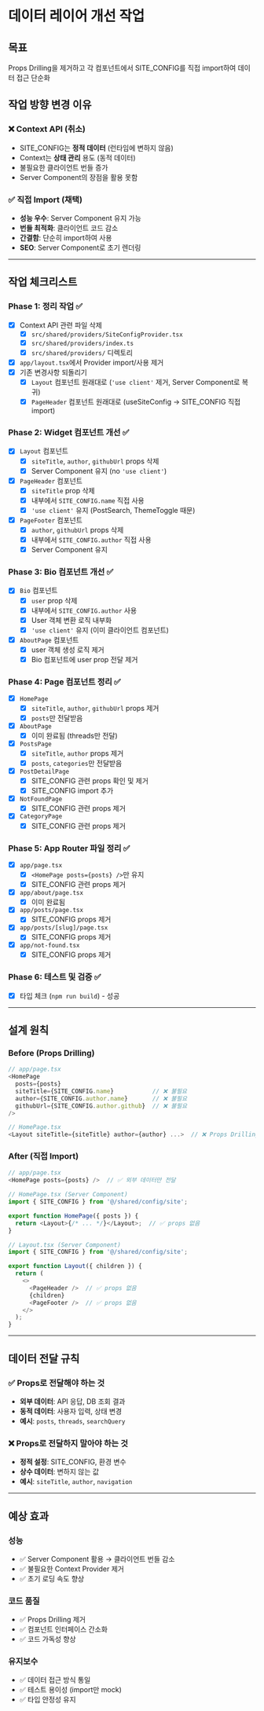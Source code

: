# 데이터 레이어 개선 작업

## 목표
Props Drilling을 제거하고 각 컴포넌트에서 SITE_CONFIG를 직접 import하여 데이터 접근 단순화

## 작업 방향 변경 이유

### ❌ Context API (취소)
- SITE_CONFIG는 **정적 데이터** (런타임에 변하지 않음)
- Context는 **상태 관리** 용도 (동적 데이터)
- 불필요한 클라이언트 번들 증가
- Server Component의 장점을 활용 못함

### ✅ 직접 Import (채택)
- **성능 우수**: Server Component 유지 가능
- **번들 최적화**: 클라이언트 코드 감소
- **간결함**: 단순히 import하여 사용
- **SEO**: Server Component로 초기 렌더링

---

## 작업 체크리스트

### Phase 1: 정리 작업 ✅
- [x] Context API 관련 파일 삭제
  - [x] `src/shared/providers/SiteConfigProvider.tsx`
  - [x] `src/shared/providers/index.ts`
  - [x] `src/shared/providers/` 디렉토리
- [x] `app/layout.tsx`에서 Provider import/사용 제거
- [x] 기존 변경사항 되돌리기
  - [x] `Layout` 컴포넌트 원래대로 (`'use client'` 제거, Server Component로 복귀)
  - [x] `PageHeader` 컴포넌트 원래대로 (useSiteConfig → SITE_CONFIG 직접 import)

### Phase 2: Widget 컴포넌트 개선 ✅
- [x] `Layout` 컴포넌트
  - [x] `siteTitle`, `author`, `githubUrl` props 삭제
  - [x] Server Component 유지 (no `'use client'`)
- [x] `PageHeader` 컴포넌트
  - [x] `siteTitle` prop 삭제
  - [x] 내부에서 `SITE_CONFIG.name` 직접 사용
  - [x] `'use client'` 유지 (PostSearch, ThemeToggle 때문)
- [x] `PageFooter` 컴포넌트
  - [x] `author`, `githubUrl` props 삭제
  - [x] 내부에서 `SITE_CONFIG.author` 직접 사용
  - [x] Server Component 유지

### Phase 3: Bio 컴포넌트 개선 ✅
- [x] `Bio` 컴포넌트
  - [x] `user` prop 삭제
  - [x] 내부에서 `SITE_CONFIG.author` 사용
  - [x] User 객체 변환 로직 내부화
  - [x] `'use client'` 유지 (이미 클라이언트 컴포넌트)
- [x] `AboutPage` 컴포넌트
  - [x] user 객체 생성 로직 제거
  - [x] Bio 컴포넌트에 user prop 전달 제거

### Phase 4: Page 컴포넌트 정리 ✅
- [x] `HomePage`
  - [x] `siteTitle`, `author`, `githubUrl` props 제거
  - [x] `posts`만 전달받음
- [x] `AboutPage`
  - [x] 이미 완료됨 (threads만 전달)
- [x] `PostsPage`
  - [x] `siteTitle`, `author` props 제거
  - [x] `posts`, `categories`만 전달받음
- [x] `PostDetailPage`
  - [x] SITE_CONFIG 관련 props 확인 및 제거
  - [x] SITE_CONFIG import 추가
- [x] `NotFoundPage`
  - [x] SITE_CONFIG 관련 props 제거
- [x] `CategoryPage`
  - [x] SITE_CONFIG 관련 props 제거

### Phase 5: App Router 파일 정리 ✅
- [x] `app/page.tsx`
  - [x] `<HomePage posts={posts} />`만 유지
  - [x] SITE_CONFIG 관련 props 제거
- [x] `app/about/page.tsx`
  - [x] 이미 완료됨
- [x] `app/posts/page.tsx`
  - [x] SITE_CONFIG props 제거
- [x] `app/posts/[slug]/page.tsx`
  - [x] SITE_CONFIG props 제거
- [x] `app/not-found.tsx`
  - [x] SITE_CONFIG props 제거

### Phase 6: 테스트 및 검증 ✅
- [x] 타입 체크 (`npm run build`) - 성공

---

## 설계 원칙

### Before (Props Drilling)
```typescript
// app/page.tsx
<HomePage
  posts={posts}
  siteTitle={SITE_CONFIG.name}           // ❌ 불필요
  author={SITE_CONFIG.author.name}       // ❌ 불필요
  githubUrl={SITE_CONFIG.author.github}  // ❌ 불필요
/>

// HomePage.tsx
<Layout siteTitle={siteTitle} author={author} ...>  // ❌ Props Drilling
```

### After (직접 Import)
```typescript
// app/page.tsx
<HomePage posts={posts} />  // ✅ 외부 데이터만 전달

// HomePage.tsx (Server Component)
import { SITE_CONFIG } from '@/shared/config/site';

export function HomePage({ posts }) {
  return <Layout>{/* ... */}</Layout>;  // ✅ props 없음
}

// Layout.tsx (Server Component)
import { SITE_CONFIG } from '@/shared/config/site';

export function Layout({ children }) {
  return (
    <>
      <PageHeader />  // ✅ props 없음
      {children}
      <PageFooter />  // ✅ props 없음
    </>
  );
}
```

---

## 데이터 전달 규칙

### ✅ Props로 전달해야 하는 것
- **외부 데이터**: API 응답, DB 조회 결과
- **동적 데이터**: 사용자 입력, 상태 변경
- **예시**: `posts`, `threads`, `searchQuery`

### ❌ Props로 전달하지 말아야 하는 것
- **정적 설정**: SITE_CONFIG, 환경 변수
- **상수 데이터**: 변하지 않는 값
- **예시**: `siteTitle`, `author`, `navigation`

---

## 예상 효과

### 성능
- ✅ Server Component 활용 → 클라이언트 번들 감소
- ✅ 불필요한 Context Provider 제거
- ✅ 초기 로딩 속도 향상

### 코드 품질
- ✅ Props Drilling 제거
- ✅ 컴포넌트 인터페이스 간소화
- ✅ 코드 가독성 향상

### 유지보수
- ✅ 데이터 접근 방식 통일
- ✅ 테스트 용이성 (import만 mock)
- ✅ 타입 안정성 유지
